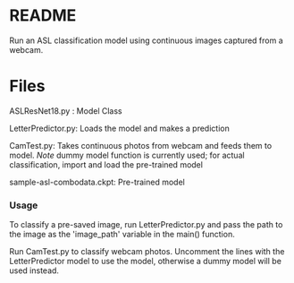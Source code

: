 # README

Run an ASL classification model using continuous images captured from a webcam.

# Files

ASLResNet18.py : Model Class

LetterPredictor.py: Loads the model and makes a prediction

CamTest.py: Takes continuous photos from webcam and feeds them to model. *Note* dummy model function is currently used; for actual classification, import and load the pre-trained model

sample-asl-combodata.ckpt: Pre-trained model

### Usage 
To classify a pre-saved image, run LetterPredictor.py and pass the path to the image as the 'image_path' variable in the main() function. 

Run CamTest.py to classify webcam photos. Uncomment the lines with the LetterPredictor model to use the model, otherwise a dummy model will be used instead.
